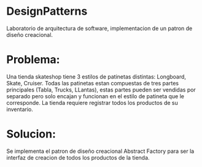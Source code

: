 # DesignPatterns
Laboratorio de arquitectura de software, implementacion de un patron de diseño creacional.

# Problema:
Una tienda skateshop tiene 3 estilos de patinetas distintas: Longboard, Skate, Cruiser. Todas las patinetas estan compuestas de tres partes principales (Tabla, Trucks, LLantas), estas partes pueden ser vendidas por separado pero solo encajan y funcionan en el estilo de patineta que le corresponde. La tienda requiere registrar todos los productos de su inventario.

# Solucion:
Se implementa el patron de diseño creacional Abstract Factory para ser la interfaz de creacion de todos los productos de la tienda.